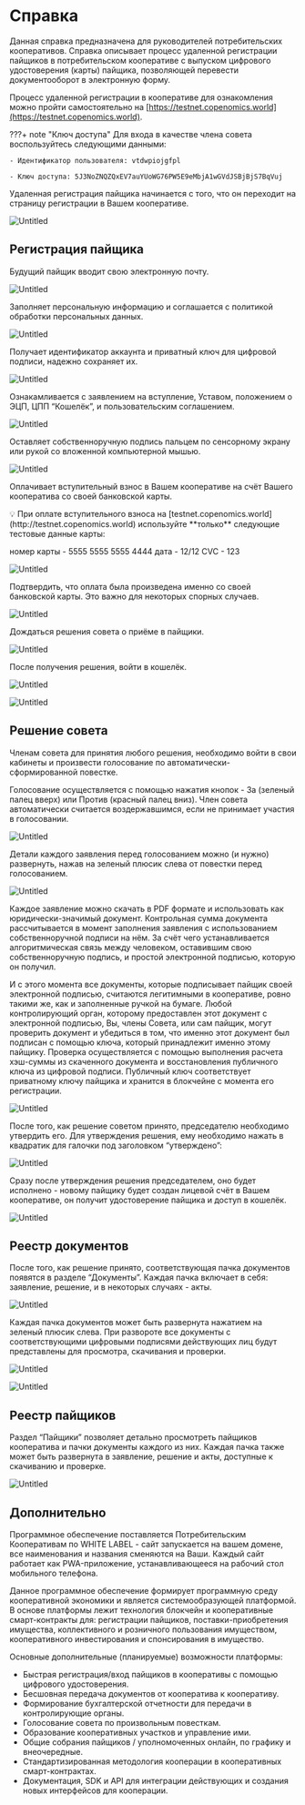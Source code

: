 # Справка

Данная справка предназначена для руководителей потребительских кооперативов. Справка описывает процесс удаленной регистрации пайщиков в потребительском кооперативе с выпуском цифрового удостоверения (карты) пайщика, позволяющей перевести документооборот в электронную форму. 

Процесс удаленной регистрации в кооперативе для ознакомления можно пройти самостоятельно на [https://testnet.copenomics.world](https://testnet.copenomics.world). 

???+ note "Ключ доступа"
    Для входа в качестве члена совета воспользуйтесь следующими данными:
    
    - Идентификатор пользователя: vtdwpiojgfpl 
    
    - Ключ доступа: 5J3NoZNQZQxEV7auYUoWG76PW5E9eMbjA1wGVdJSBjBjS7BqVuj


Удаленная регистрация пайщика начинается с того, что он переходит на страницу регистрации в Вашем кооперативе. 

![Untitled](assets/spravka/1.png)

## Регистрация пайщика

Будущий пайщик вводит свою электронную почту. 

![Untitled](assets/spravka/2.png)

Заполняет персональную информацию и соглашается с политикой обработки персональных данных. 

![Untitled](assets/spravka/3.png)

Получает идентификатор аккаунта и приватный ключ для цифровой подписи, надежно сохраняет их. 

![Untitled](assets/spravka/4.png)

Ознакамливается с заявлением на вступление, Уставом, положением о ЭЦП, ЦПП “Кошелёк”, и пользовательским соглашением. 

![Untitled](assets/spravka/5.png)

Оставляет собственноручную подпись пальцем по сенсорному экрану или рукой со вложенной компьютерной мышью. 

![Untitled](assets/spravka/6.png)

Оплачивает вступительный взнос в Вашем кооперативе на счёт Вашего кооператива со своей банковской карты. 

<aside>
💡 При оплате вступительного взноса на [testnet.copenomics.world](http://testnet.copenomics.world) используйте **только** следующие тестовые данные карты: 

номер карты - 5555 5555 5555 4444 
дата - 12/12 
CVC - 123

</aside>

![Untitled](assets/spravka/7.png)

Подтвердить, что оплата была произведена именно со своей банковской карты. Это важно для некоторых спорных случаев. 

![Untitled](assets/spravka/8.png)

 

Дождаться решения совета о приёме в пайщики. 

![Untitled](assets/spravka/9.png)

После получения решения, войти в кошелёк. 

![Untitled](assets/spravka/10.png)


![Untitled](assets/spravka/11.png)


## Решение совета

Членам совета для принятия любого решения, необходимо войти в свои кабинеты и произвести голосование по автоматически-сформированной повестке. 

Голосование осуществляется с помощью нажатия кнопок - За (зеленый палец вверх) или Против (красный палец вниз). Член совета автоматически считается воздержавшимся, если не принимает участия в голосовании. 

![Untitled](assets/spravka/12.png)

Детали каждого заявления перед голосованием можно (и нужно) развернуть, нажав на зеленый плюсик слева от повестки перед голосованием. 

![Untitled](assets/spravka/13.png)

Каждое заявление можно скачать в PDF формате и использовать как юридически-значимый документ. Контрольная сумма документа рассчитывается в момент заполнения заявления с использованием собственноручной подписи на нём. За счёт чего устанавливается алгоритмическая связь между человеком, оставившим свою собственноручную подпись, и простой электронной подписью, которую он получил. 

И с этого момента все документы, которые подписывает пайщик своей электронной подписью, считаются легитимными в кооперативе, ровно такими же, как и заполненные ручкой на бумаге. Любой контролирующий орган, которому предоставлен этот документ с электронной подписью, Вы, члены Совета, или сам пайщик, могут проверить документ и убедиться в том, что именно этот документ был подписан с помощью ключа, который принадлежит именно этому пайщику. Проверка осуществляется с помощью выполнения расчета хэш-суммы из скаченного документа и восстановления публичного ключа из цифровой подписи. Публичный ключ соответствует приватному ключу пайщика и хранится в блокчейне с момента его регистрации. 

![Untitled](assets/spravka/14.png)

После того, как решение советом принято, председателю необходимо утвердить его. Для утверждения решения, ему необходимо нажать в квадратик для галочки под заголовком “утверждено”:

![Untitled](assets/spravka/15.png)

Сразу после утверждения решения председателем, оно будет исполнено - новому пайщику будет создан лицевой счёт в Вашем кооперативе, он получит удостоверение пайщика и доступ в кошелёк. 

![Untitled](assets/spravka/16.png)

## Реестр документов

После того, как решение принято, соответствующая пачка документов появятся в разделе “Документы”. Каждая пачка включает в себя: заявление, решение, и в некоторых случаях - акты. 

![Untitled](assets/spravka/17.png)


Каждая пачка документов может быть развернута нажатием на зеленый плюсик слева. При развороте все документы с соответствующими цифровыми подписями действующих лиц будут представлены для просмотра, скачивания и проверки. 

![Untitled](assets/spravka/18.png)

![Untitled](assets/spravka/19.png)

## Реестр пайщиков

Раздел “Пайщики” позволяет детально просмотреть пайщиков кооператива и пачки документы каждого из них. Каждая пачка также может быть развернута в заявление, решение и акты, доступные к скачиванию и проверке.  

![Untitled](assets/spravka/20.png)

## Дополнительно

Программное обеспечение поставляется Потребительским Кооперативам по WHITE LABEL - сайт запускается на вашем домене, все наименования и названия сменяются на Ваши. Каждый сайт работает как PWA-приложение, устанавливающееся на рабочий стол мобильного телефона. 

Данное программное обеспечение формирует программную среду кооперативной экономики и является системообразующей платформой. В основе платформы лежит технология блокчейн и кооперативные смарт-контракты для: регистрации пайщиков, поставки-приобретения имущества, коллективного и розничного пользования имуществом, кооперативного инвестирования и спонсирования в имущество. 

Основные дополнительные (планируемые) возможности платформы:

- Быстрая регистрация/вход пайщиков в кооперативы с помощью цифрового удостоверения.
- Бесшовная передача документов от кооператива к кооперативу.
- Формирование бухгалтерской отчетности для передачи в контролирующие органы.
- Голосование совета по произвольным повесткам.
- Образование кооперативных участков и управление ими.
- Общие собрания пайщиков / уполномоченных онлайн, по графику и внеочередные.
- Стандартизированная методология кооперации в кооперативных смарт-контрактах.
- Документация, SDK и API для интеграции действующих и создания новых интерфейсов для кооперации.